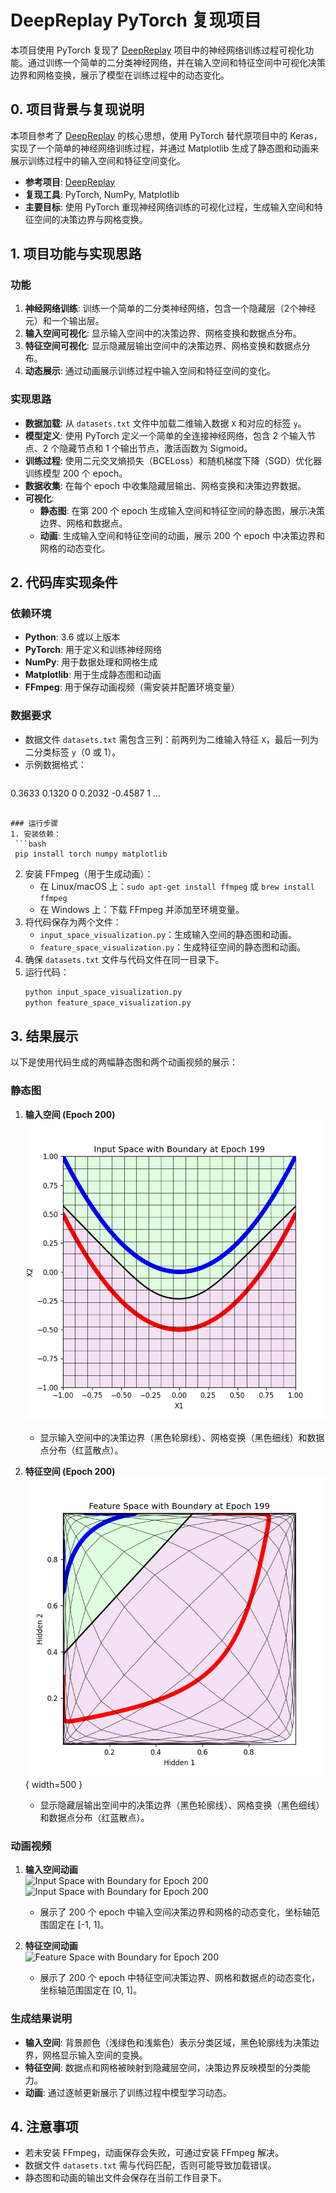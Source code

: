 

# DeepReplay PyTorch 复现项目

本项目使用 PyTorch 复现了 [DeepReplay](https://github.com/dvgodoy/deepreplay) 项目中的神经网络训练过程可视化功能。通过训练一个简单的二分类神经网络，并在输入空间和特征空间中可视化决策边界和网格变换，展示了模型在训练过程中的动态变化。

## 0. 项目背景与复现说明

本项目参考了 [DeepReplay](https://github.com/dvgodoy/deepreplay) 的核心思想，使用 PyTorch 替代原项目中的 Keras，实现了一个简单的神经网络训练过程，并通过 Matplotlib 生成了静态图和动画来展示训练过程中的输入空间和特征空间变化。

- **参考项目**: [DeepReplay](https://github.com/dvgodoy/deepreplay)
- **复现工具**: PyTorch, NumPy, Matplotlib
- **主要目标**: 使用 PyTorch 重现神经网络训练的可视化过程，生成输入空间和特征空间的决策边界与网格变换。

## 1. 项目功能与实现思路

### 功能
1. **神经网络训练**: 训练一个简单的二分类神经网络，包含一个隐藏层（2个神经元）和一个输出层。
2. **输入空间可视化**: 显示输入空间中的决策边界、网格变换和数据点分布。
3. **特征空间可视化**: 显示隐藏层输出空间中的决策边界、网格变换和数据点分布。
4. **动态展示**: 通过动画展示训练过程中输入空间和特征空间的变化。

### 实现思路
- **数据加载**: 从 `datasets.txt` 文件中加载二维输入数据 `X` 和对应的标签 `y`。
- **模型定义**: 使用 PyTorch 定义一个简单的全连接神经网络，包含 2 个输入节点、2 个隐藏节点和 1 个输出节点，激活函数为 Sigmoid。
- **训练过程**: 使用二元交叉熵损失（BCELoss）和随机梯度下降（SGD）优化器训练模型 200 个 epoch。
- **数据收集**: 在每个 epoch 中收集隐藏层输出、网格变换和决策边界数据。
- **可视化**:
  - **静态图**: 在第 200 个 epoch 生成输入空间和特征空间的静态图，展示决策边界、网格和数据点。
  - **动画**: 生成输入空间和特征空间的动画，展示 200 个 epoch 中决策边界和网格的动态变化。

## 2. 代码库实现条件

### 依赖环境
- **Python**: 3.6 或以上版本
- **PyTorch**: 用于定义和训练神经网络
- **NumPy**: 用于数据处理和网格生成
- **Matplotlib**: 用于生成静态图和动画
- **FFmpeg**: 用于保存动画视频（需安装并配置环境变量）

### 数据要求
- 数据文件 `datasets.txt` 需包含三列：前两列为二维输入特征 `X`，最后一列为二分类标签 `y`（0 或 1）。
- 示例数据格式：
  ```
 0.3633 0.1320 0
0.2032 -0.4587 1
  ...
  ```

### 运行步骤
1. 安装依赖：
   ```bash
   pip install torch numpy matplotlib
   ```
2. 安装 FFmpeg（用于生成动画）：
   - 在 Linux/macOS 上：`sudo apt-get install ffmpeg` 或 `brew install ffmpeg`
   - 在 Windows 上：下载 FFmpeg 并添加至环境变量。
3. 将代码保存为两个文件：
   - `input_space_visualization.py`：生成输入空间的静态图和动画。
   - `feature_space_visualization.py`：生成特征空间的静态图和动画。
4. 确保 `datasets.txt` 文件与代码文件在同一目录下。
5. 运行代码：
   ```bash
   python input_space_visualization.py
   python feature_space_visualization.py
   ```

## 3. 结果展示

以下是使用代码生成的两幅静态图和两个动画视频的展示：

### 静态图
1. **输入空间 (Epoch 200)**  
   ![Input Space with Boundary at Epoch 200](input_space_epoch200_boundary_pytorch.png)
   - 显示输入空间中的决策边界（黑色轮廓线）、网格变换（黑色细线）和数据点分布（红蓝散点）。

2. **特征空间 (Epoch 200)**  
   ![Feature Space with Boundary at Epoch 200](feature_space_epoch200_boundary_pytorch.png){ width=500 } 
   - 显示隐藏层输出空间中的决策边界（黑色轮廓线）、网格变换（黑色细线）和数据点分布（红蓝散点）。

### 动画视频
1. **输入空间动画**  
   ![Input Space with Boundary for Epoch 200](input_space.gif)
   <img src="input_space.gif" alt="Input Space with Boundary for Epoch 200" width="300" />
   - 展示了 200 个 epoch 中输入空间决策边界和网格的动态变化，坐标轴范围固定在 [-1, 1]。

3. **特征空间动画**  
   ![Feature Space with Boundary for Epoch 200](feature_space.gif) 
   - 展示了 200 个 epoch 中特征空间决策边界、网格和数据点的动态变化，坐标轴范围固定在 [0, 1]。

### 生成结果说明
- **输入空间**: 背景颜色（浅绿色和浅紫色）表示分类区域，黑色轮廓线为决策边界，网格显示输入空间的变换。
- **特征空间**: 数据点和网格被映射到隐藏层空间，决策边界反映模型的分类能力。
- **动画**: 通过逐帧更新展示了训练过程中模型学习动态。

## 4. 注意事项
- 若未安装 FFmpeg，动画保存会失败，可通过安装 FFmpeg 解决。
- 数据文件 `datasets.txt` 需与代码匹配，否则可能导致加载错误。
- 静态图和动画的输出文件会保存在当前工作目录下。

